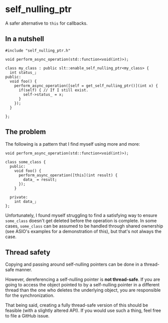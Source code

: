 # self_nulling_ptr

A safer alternative to `this` for callbacks.

## In a nutshell

```
#include "self_nulling_ptr.h"

void perform_async_operation(std::function<void(int)>);

class my_class : public slt::enable_self_nulling_ptr<my_class> {
  int status_;
public:
  void foo() {
    perform_async_operation([self = get_self_nulling_ptr()](int x) {
      if(self) { // If I still exist.
        self->status_ = x;
      }
    });
  }

};
```

## The problem

The following is a pattern that I find myself using more and more:
```
void perform_async_operation(std::function<void(int)>);

class some_class {
  public:
    void foo() {
      perform_async_operation([this](int result) {
        data_ = result;
      });
    }

  private:
    int data_;
};
```

Unfortunately, I found myself struggling to find a satisfying way to ensure
`some_class` doesn't get deleted before the operation is complete. In some cases, `some_class` can be assumed to be handled through shared ownership (see ASIO's examples for a demonstration of this), but that's not always the case.

## Thread safety

Copying and passing around self-nulling pointers can be done in a thread-safe manner.

However, dereferencing a self-nulling pointer is **not thread-safe**. If you are going to access the object pointed to by a self-nulling pointer in a different thread than the one who deletes the underlying object, you are responsible for the synchronization.

That being said, creating a fully thread-safe version of this should be feasible (with a slightly altered API). If you would use such a thing, feel free to file a GitHub issue.
